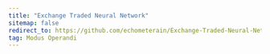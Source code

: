 ```yaml
---
title: "Exchange Traded Neural Network"
sitemap: false
redirect_to: https://github.com/echometerain/Exchange-Traded-Neural-Network/blob/main/Exchange%20Traded%20Neural%20Network.pdf
tag: Modus Operandi
---
```

